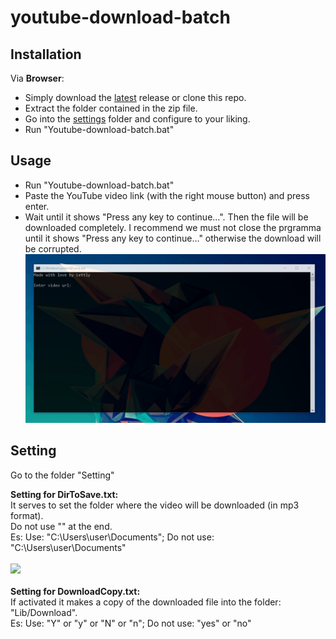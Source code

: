 # youtube-download-batch

## Installation

Via **Browser**: 
- Simply download the [latest](https://github.com/Lettly/youtube-download-batch/archive/master.zip) release or clone this repo.<br />
- Extract the folder contained in the zip file.<br />
- Go into the [settings](https://github.com/Lettly/Youtube-Download-Batch#setting) folder and configure to your liking.
- Run "Youtube-download-batch.bat"<br />

## Usage
- Run "Youtube-download-batch.bat"<br />
- Paste the YouTube video link (with the right mouse button) and press enter.<br />
- Wait until it shows "Press any key to continue...". Then the file will be downloaded completely. I recommend we must not close the prgramma until it shows "Press any key to continue..." otherwise the download will be corrupted.
![](https://raw.githubusercontent.com/Lettly/Wiki-file/master/youtube-download-batch/Yt-dl.gif)


## Setting
Go to the folder "Setting"

 **Setting for DirToSave.txt:**<br />
It serves to set the folder where the video will be downloaded (in mp3 format).<br />
Do not use "\" at the end.<br />
Es: Use: "C:\Users\user\Documents"; Do not use: "C:\Users\user\Documents\"<br /><br />
![](http://image.prntscr.com/image/fe9f8845a5d94e2f87a828c4410ae19f.png)<br /><br />
**Setting for DownloadCopy.txt:**<br />
If activated it makes a copy of the downloaded file into the folder: "Lib/Download".<br />
Es: Use: "Y" or "y" or "N" or "n"; Do not use: "yes" or "no"<br />



